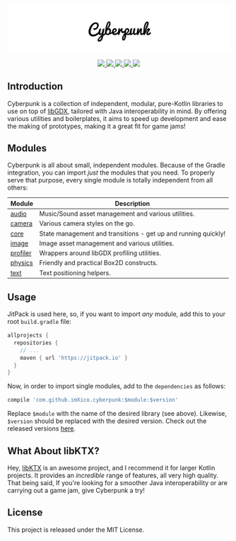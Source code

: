 <p align="center">
  <img src="https://github.com/ImXico/Cyberpunk/blob/master/logo.png?raw=true" alt="Cyberpunk Logo"/>
</p>

<p align="center">
  <a href="https://travis-ci.org/ImXico/Cyberpunk">
    <img src="https://travis-ci.org/ImXico/Cyberpunk.svg?branch=master">
  </a>
  
  <a href="https://jitpack.io/#ImXico/Cyberpunk">
    <img src="https://jitpack.io/v/ImXico/Cyberpunk.svg">
  </a>

  <a href="http://libgdx.badlogicgames.com">
    <img src="https://img.shields.io/badge/libgdx-1.9.8-red.svg">
  </a>

  <a href="https://kotlinlang.org">
    <img src="https://img.shields.io/badge/kotlin-1.2.51-orange.svg">
  </a>

  <a href="https://github.com/ImXico/Cyberpunk/blob/master/LICENSE.md">
    <img src="https://img.shields.io/badge/license-MIT-green.svg">
  </a>
</p>

## Introduction

Cyberpunk is a collection of independent, modular, pure-Kotlin libraries to use on top of [libGDX](http://libgdx.badlogicgames.com/), tailored with Java interoperability in mind. By offering various utilities and boilerplates, it aims to speed up development and ease the making of prototypes, making it a great fit for game jams!

## Modules

Cyberpunk is all about small, independent modules. Because of the Gradle integration, you can import *just* the modules that you need. To properly serve that purpose, every single module is totally independent from all others:

| Module | Description |
| ------ | ----------- |
| [audio](https://github.com/ImXico/Cyberpunk/tree/master/audio)       | Music/Sound asset management and various utilities. |
| [camera](https://github.com/ImXico/Cyberpunk/tree/master/camera)     | Various camera styles on the go.
| [core](https://github.com/ImXico/Cyberpunk/tree/master/core)         | State management and transitions - get up and running quickly! |
| [image](https://github.com/ImXico/Cyberpunk/tree/master/image)       | Image asset management and various utilities. |
| [profiler](https://github.com/ImXico/Cyberpunk/tree/master/profiler) | Wrappers around libGDX profiling utilities. |
| [physics](https://github.com/ImXico/Cyberpunk/tree/master/physics)   | Friendly and practical Box2D constructs. |
| [text](https://github.com/ImXico/Cyberpunk/tree/master/text)         | Text positioning helpers. |

## Usage

JitPack is used here, so, if you want to import *any* module, add this to your root `build.gradle` file:

```Groovy
allprojects {
  repositories {
    // ...
    maven { url 'https://jitpack.io' }
  }
}
```

Now, in order to import single modules, add to the `dependencies` as follows:

```Groovy
compile 'com.github.imXico.cyberpunk:$module:$version'
```

Replace `$module` with the name of the desired library (see above). Likewise, `$version` should be replaced with the desired version. Check out the released versions [here](https://github.com/ImXico/Cyberpunk/releases).

## What About libKTX?

Hey, [libKTX](https://github.com/libktx/ktx) is an awesome project, and I recommend it for larger Kotlin projects. It provides an *incredible* range of features, all very high quality. That being said, If you're looking for a smoother Java interoperability or are carrying out a game jam, give Cyberpunk a try!

## License

This project is released under the MIT License.

